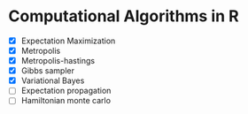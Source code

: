 # Computational Algorithms in R  
- [x] Expectation Maximization  
- [x] Metropolis  
- [x] Metropolis-hastings  
- [x] Gibbs sampler  
- [x] Variational Bayes  
- [ ]  Expectation propagation
- [ ]  Hamiltonian monte carlo
